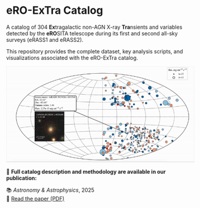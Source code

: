 # eRO-ExTra Catalog

A catalog of 304 **Ex**tragalactic non-AGN X-ray **Tra**nsients and variables detected by the **eRO**SITA telescope during its first and second all-sky surveys (eRASS1 and eRASS2).

This repository provides the complete dataset, key analysis scripts, and visualizations associated with the eRO-ExTra catalog.

<div align="center">
  <img src="demo/skymap_interaction_demo_galaxies.gif" alt="All-sky map of eRO-ExTra sources" width="800"/>
</div>

📄 **Full catalog description and methodology are available in our publication:**

📚 *Astronomy & Astrophysics*, 2025  
🔗 [Read the paper (PDF)](https://www.aanda.org/articles/aa/pdf/2025/01/aa51253-24.pdf)
